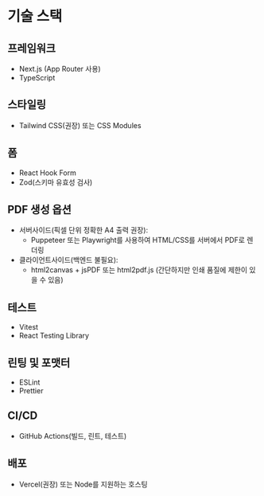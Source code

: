  # 기술 스택

 ## 프레임워크
- Next.js (App Router 사용)
- TypeScript

 ## 스타일링
- Tailwind CSS(권장) 또는 CSS Modules

 ## 폼
- React Hook Form
- Zod(스키마 유효성 검사)

 ## PDF 생성 옵션
- 서버사이드(픽셀 단위 정확한 A4 출력 권장):
  - Puppeteer 또는 Playwright를 사용하여 HTML/CSS를 서버에서 PDF로 렌더링
- 클라이언트사이드(백엔드 불필요):
  - html2canvas + jsPDF 또는 html2pdf.js (간단하지만 인쇄 품질에 제한이 있을 수 있음)

 ## 테스트
- Vitest
- React Testing Library

 ## 린팅 및 포맷터
- ESLint
- Prettier

 ## CI/CD
- GitHub Actions(빌드, 린트, 테스트)

 ## 배포
- Vercel(권장) 또는 Node를 지원하는 호스팅
